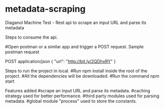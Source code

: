 # metadata-scraping

Diaganol Machine Test - Rest api to  scrape an input URL and parse its metadata

Steps to consume the api.

#Open postman or a similar app and trigger a POST request.
Sample postman request

POST application/json
{
"url": "http://bit.ly/2QDhxRY"
}

Steps to run the project in local.
#Run npm install inside the root of the project.
#All the dependencies will be downloaded.
#Run the command npm start

Features added
#scrape an input URL and parse its metadata.
#caching strategy used for better performance.
#third party modules used for parsing metadata.
#global module "process" used to store the constants.

